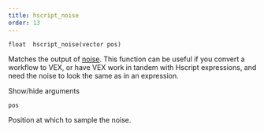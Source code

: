 ```yaml
---
title: hscript_noise
order: 13
---
```

`float  hscript_noise(vector pos)`

Matches the output of [noise](../../expressions/noise.html "Generates 3D noise."). This function can be useful if you convert a workflow to VEX, or have VEX work in tandem with Hscript expressions, and need the noise to look the same as in an expression.

Show/hide arguments

`pos`

Position at which to sample the noise.
